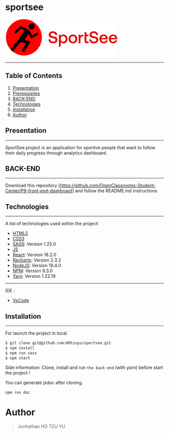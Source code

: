 # sportsee

![logo](src/assets/logo.svg)

---

## Table of Contents

1. [Presentation](#presentation)
2. [Prerequisites](#prerequisites)
3. [BACK-END](#back-end)
4. [Technologies](#technologies)
5. [Installation](#installation)
6. [Author](#author)

## Presentation

---

SportSee project is an application for sportive people that want to follow their daily progress through analytics dashboard.

## BACK-END

---

Download this repository
[https://github.com/OpenClassrooms-Student-Center/P9-front-end-dashboard]
and follow the README.md instructions

## Technologies

---

A list of technologies used within the project:

- [HTML5](https://developer.mozilla.org/fr/docs/Glossary/HTML5)
- [CSS3](https://developer.mozilla.org/fr/docs/Web/CSS)
- [SASS](https://sass-lang.com/): Version 1.25.0
- [JS](https://developer.mozilla.org/fr/docs/Web/JavaScript)
- [React](https://fr.reactjs.org/): Version 18.2.0
- [Recharts](https://recharts.org/en-US/): Version 2.3.2
- [NodeJS](https://nodejs.org/en/): Version 19.4.0
- [NPM](https://www.npmjs.com/): Version 9.3.0
- [Yarn](https://yarnpkg.com/): Version 1.22.19

---

IDE :

- [VsCode](https://code.visualstudio.com/download)

## Installation

---

For launch the project in local.

>

```
$ git clone git@github.com:HOtzuyu/sportsee.git
$ npm install
$ npm run sass
$ npm start
```

Side information: Clone, install and run `the back-end` (with yarn) before start the project !

You can generate jsdoc after cloning.

```
npm run doc
```

# Author

> Jonhathan HO TZU YU
